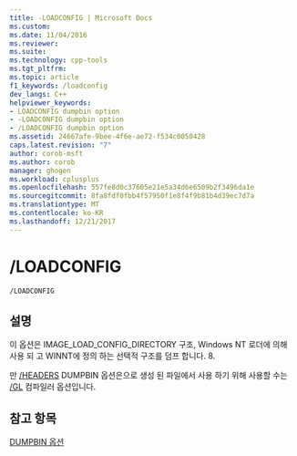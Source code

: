 ```yaml
---
title: -LOADCONFIG | Microsoft Docs
ms.custom: 
ms.date: 11/04/2016
ms.reviewer: 
ms.suite: 
ms.technology: cpp-tools
ms.tgt_pltfrm: 
ms.topic: article
f1_keywords: /loadconfig
dev_langs: C++
helpviewer_keywords:
- LOADCONFIG dumpbin option
- -LOADCONFIG dumpbin option
- /LOADCONFIG dumpbin option
ms.assetid: 24667afe-9bee-4f6e-ae72-f534c0050428
caps.latest.revision: "7"
author: corob-msft
ms.author: corob
manager: ghogen
ms.workload: cplusplus
ms.openlocfilehash: 557fe8d0c37605e21e5a34d6e6509b2f3496da1e
ms.sourcegitcommit: 8fa8fdf0fbb4f57950f1e8f4f9b81b4d39ec7d7a
ms.translationtype: MT
ms.contentlocale: ko-KR
ms.lasthandoff: 12/21/2017
---
```

# <a name="loadconfig"></a>/LOADCONFIG
```  
/LOADCONFIG  
```  
  
## <a name="remarks"></a>설명  
 이 옵션은 IMAGE_LOAD_CONFIG_DIRECTORY 구조, Windows NT 로더에 의해 사용 되 고 WINNT에 정의 하는 선택적 구조를 덤프 합니다. 8.  
  
 만 [/HEADERS](../../build/reference/headers.md) DUMPBIN 옵션은으로 생성 된 파일에서 사용 하기 위해 사용할 수는 [/GL](../../build/reference/gl-whole-program-optimization.md) 컴파일러 옵션입니다.  
  
## <a name="see-also"></a>참고 항목  
 [DUMPBIN 옵션](../../build/reference/dumpbin-options.md)